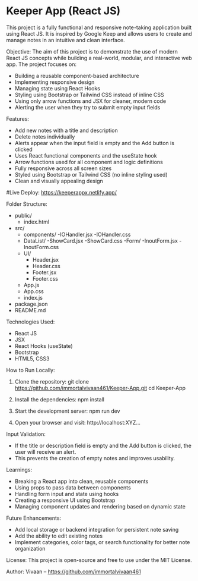 # Keeper App (React JS)

This project is a fully functional and responsive note-taking application built using React JS. It is inspired by Google Keep and allows users to create and manage notes in an intuitive and clean interface.

Objective:
The aim of this project is to demonstrate the use of modern React JS concepts while building a real-world, modular, and interactive web app. The project focuses on:
- Building a reusable component-based architecture
- Implementing responsive design
- Managing state using React Hooks
- Styling using Bootstrap or Tailwind CSS instead of inline CSS
- Using only arrow functions and JSX for cleaner, modern code
- Alerting the user when they try to submit empty input fields

Features:
- Add new notes with a title and description
- Delete notes individually
- Alerts appear when the input field is empty and the Add button is clicked
- Uses React functional components and the useState hook
- Arrow functions used for all component and logic definitions
- Fully responsive across all screen sizes
- Styled using Bootstrap or Tailwind CSS (no inline styling used)
- Clean and visually appealing design

#Live Deploy: https://keeperappx.netlify.app/


Folder Structure:
- public/
    - index.html
- src/
    - components/
    -IOHandler.jsx
    -IOHandler.css
    - DataList/
        -ShowCard.jsx
        -ShowCard.css
    -Form/
        -InoutForm.jsx
        -InoutForm.css
    - UI/
        - Header.jsx
        - Header.css
        - Footer.jsx
        - Footer.css
  - App.js
  - App.css
  - index.js
- package.json
- README.md

Technologies Used:
- React JS
- JSX
- React Hooks (useState)
- Bootstrap
- HTML5, CSS3

How to Run Locally:
1. Clone the repository:
   git clone https://github.com/immortalvivaan461/Keeper-App.git
   cd Keeper-App

2. Install the dependencies:
   npm install

3. Start the development server:
   npm run dev

4. Open your browser and visit:
   http://localhost:XYZ...

Input Validation:
- If the title or description field is empty and the Add button is clicked, the user will receive an alert.
- This prevents the creation of empty notes and improves usability.

Learnings:
- Breaking a React app into clean, reusable components
- Using props to pass data between components
- Handling form input and state using hooks
- Creating a responsive UI using Bootstrap
- Managing component updates and rendering based on dynamic state

Future Enhancements:
- Add local storage or backend integration for persistent note saving
- Add the ability to edit existing notes
- Implement categories, color tags, or search functionality for better note organization

License:
This project is open-source and free to use under the MIT License.

Author:
Vivaan – https://github.com/immortalvivaan461

